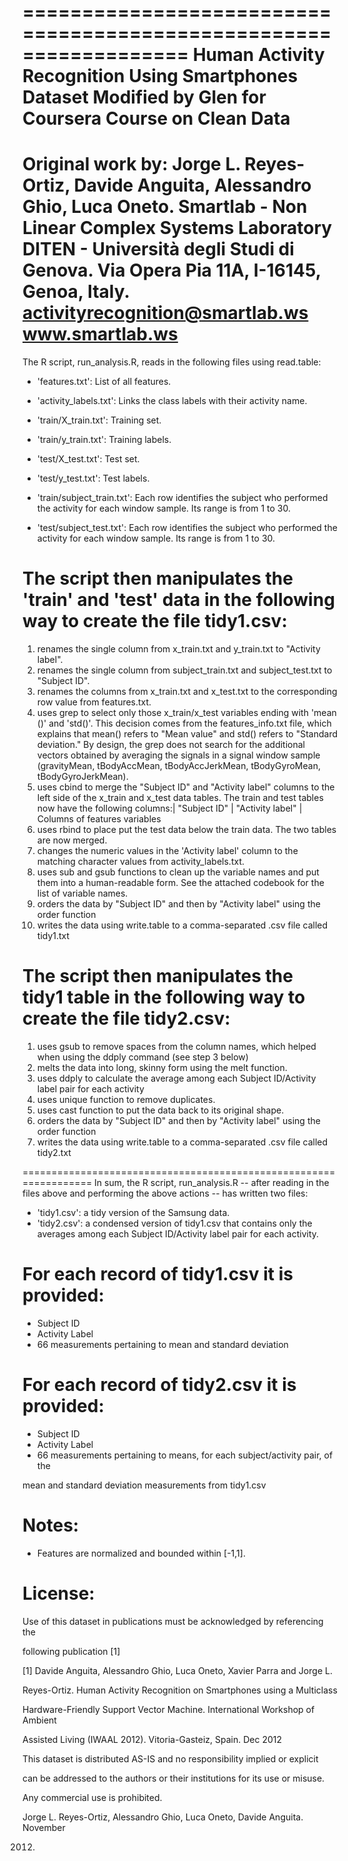==================================================================
Human Activity Recognition Using Smartphones Dataset
**Modified by Glen for Coursera Course on Clean Data**
==================================================================
Original work by:
Jorge L. Reyes-Ortiz, Davide Anguita, Alessandro Ghio, Luca Oneto.
Smartlab - Non Linear Complex Systems Laboratory
DITEN - Università degli Studi di Genova.
Via Opera Pia 11A, I-16145, Genoa, Italy.
activityrecognition@smartlab.ws
www.smartlab.ws
==================================================================

The R script, run_analysis.R, reads in the following files using read.table:

- 'features.txt': List of all features.

- 'activity_labels.txt': Links the class labels with their activity name.

- 'train/X_train.txt': Training set.

- 'train/y_train.txt': Training labels.

- 'test/X_test.txt': Test set.

- 'test/y_test.txt': Test labels.

- 'train/subject_train.txt': Each row identifies the subject who performed the activity for each window sample. Its range is from 1 to 30.

- 'test/subject_test.txt': Each row identifies the subject who performed the activity for each window sample. Its range is from 1 to 30.


The script then manipulates the 'train' and 'test' data in the following way to create the file tidy1.csv:
======================================
1. renames the single column from x_train.txt and y_train.txt to "Activity label".
2. renames the single column from subject_train.txt and subject_test.txt to "Subject ID".
3. renames the columns from x_train.txt and x_test.txt to the corresponding row value from features.txt. 
4. uses grep to select only those x_train/x_test variables ending with 'mean ()' and 'std()'. This decision comes from the features_info.txt file, which explains that mean() refers to "Mean value" and std() refers to "Standard deviation." By design, the grep does not search for the additional vectors obtained by averaging the signals in a signal window sample (gravityMean, tBodyAccMean, tBodyAccJerkMean, tBodyGyroMean, tBodyGyroJerkMean).
5. uses cbind to merge the "Subject ID" and "Activity label" columns to the left side of the x_train and x_test data tables. The train and test tables now have the following columns:| "Subject ID" | "Activity label" | Columns of features variables
6. uses rbind to place put the test data below the train data. The two tables are now merged.
7. changes the numeric values in the 'Activity label' column to the matching character values from activity_labels.txt.
8. uses sub and gsub functions to clean up the variable names and put them into a human-readable form. See the attached codebook for the list of variable names.
9. orders the data by "Subject ID" and then by "Activity label" using the order function
10. writes the data using write.table to a comma-separated .csv file called tidy1.txt

The script then manipulates the tidy1 table in the following way to create the file tidy2.csv:
======================================
1. uses gsub to remove spaces from the column names, which helped when using the ddply command (see step 3 below)
2. melts the data into long, skinny form using the melt function.
3. uses ddply to calculate the average among each Subject ID/Activity label pair for each activity
4. uses unique function to remove duplicates.
5. uses cast function to put the data back to its original shape. 
6. orders the data by "Subject ID" and then by "Activity label" using the order function
7. writes the data using write.table to a comma-separated .csv file called tidy2.txt

==================================================================
In sum, the R script, run_analysis.R -- after reading in the files above and performing the above actions -- has written two files: 

- 'tidy1.csv': a tidy version of the Samsung data.
- 'tidy2.csv': a condensed version of tidy1.csv that contains only the averages among each Subject ID/Activity label pair for each activity.

For each record of tidy1.csv it is provided:
======================================

- Subject ID
- Activity Label
- 66 measurements pertaining to mean and standard deviation

For each record of tidy2.csv it is provided:
======================================

- Subject ID
- Activity Label
- 66 measurements pertaining to means, for each subject/activity pair, of the 

mean and standard deviation measurements from tidy1.csv

Notes: 
======
- Features are normalized and bounded within [-1,1].

License:
========
Use of this dataset in publications must be acknowledged by referencing the 

following publication [1] 

[1] Davide Anguita, Alessandro Ghio, Luca Oneto, Xavier Parra and Jorge L. 

Reyes-Ortiz. Human Activity Recognition on Smartphones using a Multiclass 

Hardware-Friendly Support Vector Machine. International Workshop of Ambient 

Assisted Living (IWAAL 2012). Vitoria-Gasteiz, Spain. Dec 2012

This dataset is distributed AS-IS and no responsibility implied or explicit 

can be addressed to the authors or their institutions for its use or misuse. 

Any commercial use is prohibited.

Jorge L. Reyes-Ortiz, Alessandro Ghio, Luca Oneto, Davide Anguita. November 

2012.
